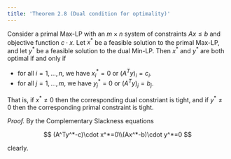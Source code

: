 ```yaml
---
title: 'Theorem 2.8 (Dual condition for optimality)'
---
```


Consider a primal Max-LP with an $m\times n$ system of constraints
$Ax\leq b$ and objective function $c\cdot x$. Let $x^*$ be a feasible
solution to the primal Max-LP, and let $y^*$ be a feasible solution to
the dual Min-LP. Then $x^*$ and $y^*$ are both optimal if and only if

- for all $i=1,\ldots,n$, we have $x^*_i=0$ or $(A^Ty)_i=c_i$.
- for all $j=1,\ldots,m$, we have $y^*_j=0$ or $(A^Ty)_j=b_j$.

That is, if $x^*\neq0$ then the corresponding dual constriant is
tight, and if $y^*\neq0$ then the corresponding primal constraint is
tight.

_Proof._ By the Complementary Slackness equations

$$
(A^Ty^*-c)\cdot x^*=0\\(Ax^*-b)\cdot y^*=0
$$

clearly.
